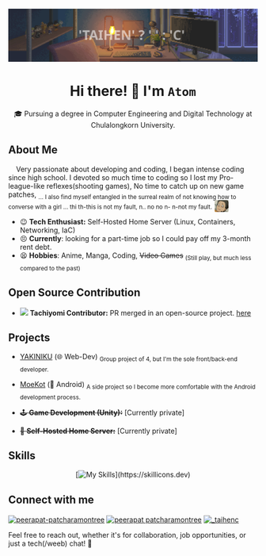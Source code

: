 ![header](assets/header.svg)

<div align="center">

<!-- ![sdf](./assets/home_bg.gif) -->

# Hi there! 👋 I'm `Atom`

🎓 Pursuing a degree in Computer Engineering and Digital Technology at Chulalongkorn University.

</div>

## About Me

  &nbsp;&nbsp;&nbsp; Very passionate about developing and coding, I began intense coding since high school. I devoted so much time to coding so I lost my Pro-league-like reflexes(shooting games), No time to catch up on new game patches, <sub size='1'>... I also find myself entangled in the surreal realm of not knowing how to converse with a girl ... thi th-this is not my fault, n.. no no n- n-not my fault.<img src='./assets/hallucinate.png' style='height: 2em; margin-left: 5px; border-radius: 2px; position: absolute;'></img></sub>

- 😉 **Tech Enthusiast:** Self-Hosted Home Server (Linux, Containers, Networking, IaC)
- 😣 **Currently**: looking for a part-time job so I could pay off my 3-month rent debt.
- 😫 **Hobbies**: Anime, Manga, Coding, ~~Video Games~~ <sub size="1">(Still play, but much less compared to the past)</sub>
  
## Open Source Contribution

- <img src='https://github.com/tachiyomiorg.png' width=20> **Tachiyomi Contributor:** PR merged in an open-source project. [here]([link-to-your-pull-request](https://github.com/tachiyomiorg/tachiyomi-extensions/pull/18931))

## Projects

- [YAKINIKU](https://github.com/Taihenc/YAKINIKU/) (🌐 Web-Dev) <sub size=1>Group project of 4, but I'm the sole front/back-end developer.</sub>
  
- [MoeKot](https://github.com/Taihenc/MoeKot) (📱 Android) <sub size=1>A side project so I become more comfortable with the Android development process.</sub>
- ~~🕹️ **Game Development (Unity):**~~ [Currently private]
- ~~🏡 **Self-Hosted Home Server:**~~ [Currently private]

## Skills

<div align="center">
  
  [![My Skills](https://skillicons.dev/icons?i=js,ts,html,css,tailwind,vite,nextjs,mongodb,cpp,cs,kotlin,py,vscode,androidstudio,)](https://skillicons.dev)
  
</div>

## Connect with me

<p align="left">
<a href="https://linkedin.com/in/peerapat-patcharamontree-138a8b229" target="blank"><img align="center" src="https://raw.githubusercontent.com/rahuldkjain/github-profile-readme-generator/master/src/images/icons/Social/linked-in-alt.svg" alt="peerapat-patcharamontree" height="30" width="40" /></a>
<a href="https://fb.com/profile.php?id=100007253977880" target="blank"><img align="center" src="https://raw.githubusercontent.com/rahuldkjain/github-profile-readme-generator/master/src/images/icons/Social/facebook.svg" alt="peerapat patcharamontree" height="30" width="40" /></a>
<a href="https://instagram.com/_taihenc" target="blank"><img align="center" src="https://raw.githubusercontent.com/rahuldkjain/github-profile-readme-generator/master/src/images/icons/Social/instagram.svg" alt="_taihenc" height="30" width="40" /></a>
</p>

Feel free to reach out, whether it's for collaboration, job opportunities, or just a tech(/weeb) chat! 🚀
